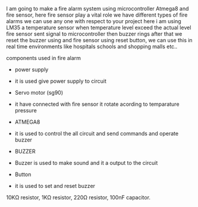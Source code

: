 I am going to make a fire alarm system using microcontroller Atmega8 and fire sensor, here fire sensor play a vital role we have different types of fire alarms
we can use any one with respect to your project here i am using LM35 a temperature sensor when temperature level exceed the actual level fire sensor sent signal to
microcontroller then buzzer rings after that we reset the buzzer using and fire sensor using reset button, we can use this in real time environments like hospitals
schools and shopping malls etc..


components used in fire alarm

* power supply
 * it is used give power supply to circuit

* Servo motor (sg90)
 * it have connected with fire sensor it rotate acording to temparature pressure 

* ATMEGA8
 * it is used to control the all circuit and send commands and operate buzzer

* BUZZER
 * Buzzer is used to make sound and it a output to the circuit

* Button
 * it is used to set and reset buzzer

10KΩ resistor, 1KΩ resistor, 220Ω resistor, 100nF capacitor.


